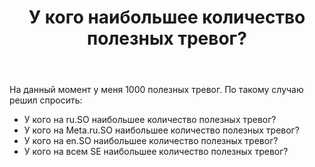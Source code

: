 ﻿---
title: "У кого наибольшее количество полезных тревог?"
se.owner.user_id: 337540
se.owner.display_name: "Victor VosMottor thanks Monica"
se.owner.link: "https://ru.meta.stackoverflow.com/users/337540/victor-vosmottor-thanks-monica"
se.link: "https://ru.meta.stackoverflow.com/questions/10262/%d0%a3-%d0%ba%d0%be%d0%b3%d0%be-%d0%bd%d0%b0%d0%b8%d0%b1%d0%be%d0%bb%d1%8c%d1%88%d0%b5%d0%b5-%d0%ba%d0%be%d0%bb%d0%b8%d1%87%d0%b5%d1%81%d1%82%d0%b2%d0%be-%d0%bf%d0%be%d0%bb%d0%b5%d0%b7%d0%bd%d1%8b%d1%85-%d1%82%d1%80%d0%b5%d0%b2%d0%be%d0%b3"
se.question_id: 10262
se.post_type: question
se.score: 7
---
<p>На данный момент у меня 1000 полезных тревог. По такому случаю решил спросить:</p>

<ul>
<li>У кого на ru.SO наибольшее количество полезных тревог?</li>
<li>У кого на Meta.ru.SO наибольшее количество полезных тревог?</li>
<li>У кого на en.SO наибольшее количество полезных тревог?</li>
<li>У кого на всем SE наибольшее количество полезных тревог?</li>
</ul>

